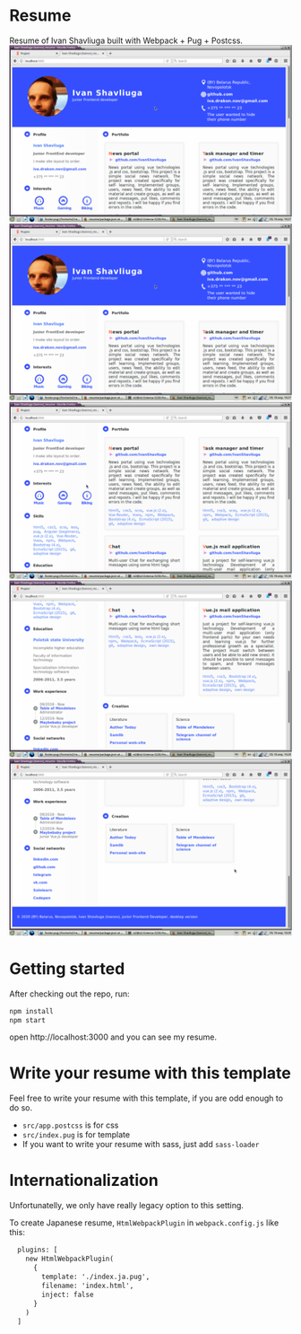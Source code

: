 
# Resume


Resume of Ivan Shavliuga built with Webpack + Pug + Postcss.
<img src="https://github.com/IvanShavliuga/resume/blob/master/screenshots/Screenshot1.png"> 
![screenshot](https://github.com/IvanShavliuga/resume/blob/master/screenshots/Screenshot1.png)
![screenshot](https://github.com/IvanShavliuga/resume/blob/master/screenshots/Screenshot2.png)
![screenshot](https://github.com/IvanShavliuga/resume/blob/master/screenshots/Screenshot3.png)
![screenshot](https://github.com/IvanShavliuga/resume/blob/master/screenshots/Screenshot4.png)

# Getting started

After checking out the repo, run:

```
npm install
npm start
```

open http://localhost:3000 and you can see my resume.

# Write your resume with this template

Feel free to write your resume with this template, if you are odd enough to do so.

- `src/app.postcss` is for css
- `src/index.pug` is for template
- If you want to write your resume with sass, just add `sass-loader`

# Internationalization

Unfortunatelly, we only have really legacy option to this setting.

To create Japanese resume, `HtmlWebpackPlugin` in `webpack.config.js` like this:

```
  plugins: [
    new HtmlWebpackPlugin(
      {
        template: './index.ja.pug',
        filename: 'index.html',
        inject: false
      }
    )
  ]
```
